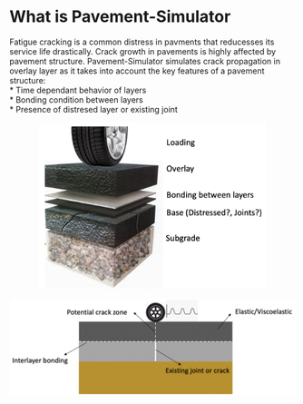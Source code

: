 # What is Pavement-Simulator
Fatigue cracking is a common distress in pavments that reducesses its service life drastically. Crack growth in pavements is highly affected by pavement structure. Pavement-Simulator simulates crack propagation in overlay layer as it takes into account the key features of a pavement structure:  
    * Time dependant behavior of layers  
    * Bonding condition between layers  
    * Presence of distresed layer or existing joint

<p align="center">
  <img src="https://github.com/K1-ZR/pavement-simulator/blob/master/gallery/pavement-structure.png" width="400" title="all tests">
</p>   

<p align="center">
  <img src="https://github.com/K1-ZR/pavement-simulator/blob/master/gallery/target-model.png" width="600" title="all tests">
</p>  
